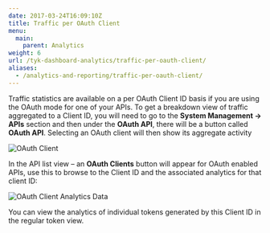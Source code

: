```yaml
---
date: 2017-03-24T16:09:10Z
title: Traffic per OAuth Client
menu:
  main:
    parent: Analytics
weight: 6 
url: /tyk-dashboard-analytics/traffic-per-oauth-client/
aliases:
  - /analytics-and-reporting/traffic-per-oauth-client/
---
```


Traffic statistics are available on a per OAuth Client ID basis if you are using the OAuth mode for one of your APIs. To get a breakdown view of traffic aggregated to a Client ID, you will need to go to the **System Management -> APIs** section and then under the **OAuth API**, there will be a button called **OAuth API**. Selecting an OAuth client will then show its aggregate activity

![OAuth Client](/img/dashboard/system-management/oauthClientNav.png)


In the API list view – an **OAuth Clients** button will appear for OAuth enabled APIs, use this to browse to the Client ID and the associated analytics for that client ID:

![OAuth Client Analytics Data](/img/dashboard/system-management/oauthClientAnalytics.png)

You can view the analytics of individual tokens generated by this Client ID in the regular token view.
